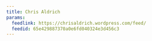 ```yaml
---
title: Chris Aldrich
params:
  feedlink: https://chrisaldrich.wordpress.com/feed/
  feedid: 65e429887370a0e6fd040324e3d456c3
---
```

